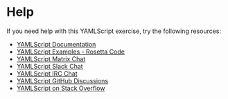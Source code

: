 # Help

If you need help with this YAMLScript exercise, try the following resources:

* [YAMLScript Documentation](https://yamlscript.org/doc/)
* [YAMLScript Examples - Rosetta Code](
  https://rosettacode.org/wiki/Category:YAMLScript#mw-pages)
* [YAMLScript Matrix Chat](https://matrix.to/#/#chat-yamlscript:yaml.io)
* [YAMLScript Slack Chat](https://clojurians.slack.com/messages/C05HQFMTURF)
* [YAMLScript IRC Chat](https://web.libera.chat/?channel=yamlscript)
* [YAMLScript GitHub Discussions](
  https://github.com/yaml/yamlscript/discussions)
* [YAMLScript on Stack Overflow](
  https://stackoverflow.com/questions/tagged/yamlscript)


<!-- Keep this comment:

  This document should contain track-specific instructions on how to get help
  when the student is stuck.

  The instructions should be short and to the point.

  You could link to resources like Gitter channels, forums or mailing lists:
  whatever can help a student become unstuck.

  This document should **not** link to Exercism-wide (track-agnostic) help
  resources, as those resources will automatically be included in the HELP.md
  file.

  The links in this document can overlap with those in docs/LEARNING.md or
  docs/RESOURCES.md

  When a student downloads an exercise via the CLI, this file's contents are
  included into the HELP.md file.

  See https://exercism.org/docs/building/tracks/shared-files for more
  information. -->

